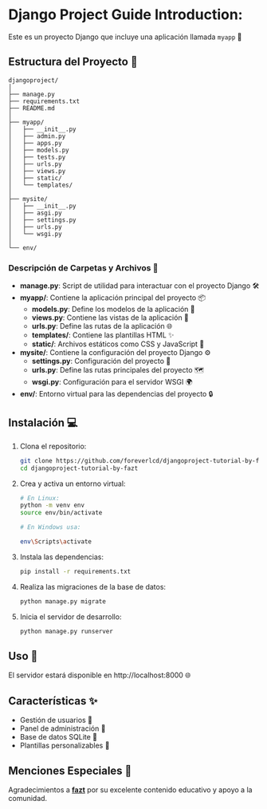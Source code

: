 # Django Project Guide Introduction:

Este es un proyecto Django que incluye una aplicación llamada `myapp` 🌟

## Estructura del Proyecto 📁
```
djangoproject/
│
├── manage.py
├── requirements.txt
├── README.md
│
├── myapp/
│   ├── __init__.py
│   ├── admin.py
│   ├── apps.py
│   ├── models.py
│   ├── tests.py
│   ├── urls.py
│   ├── views.py
│   ├── static/
│   └── templates/
│
├── mysite/
│   ├── __init__.py
│   ├── asgi.py
│   ├── settings.py
│   ├── urls.py
│   └── wsgi.py
│
└── env/
```
### Descripción de Carpetas y Archivos 📑

- **manage.py**: Script de utilidad para interactuar con el proyecto Django 🛠️
- **myapp/**: Contiene la aplicación principal del proyecto 📦
    - **models.py**: Define los modelos de la aplicación 💾
    - **views.py**: Contiene las vistas de la aplicación 👀
    - **urls.py**: Define las rutas de la aplicación 🌐
    - **templates/**: Contiene las plantillas HTML ✨
    - **static/**: Archivos estáticos como CSS y JavaScript 🎨
- **mysite/**: Contiene la configuración del proyecto Django ⚙️
    - **settings.py**: Configuración del proyecto 🔧
    - **urls.py**: Define las rutas principales del proyecto 🗺️
    - **wsgi.py**: Configuración para el servidor WSGI 🌍
- **env/**: Entorno virtual para las dependencias del proyecto 🔒

## Instalación 💻

1. Clona el repositorio:
     ```sh
     git clone https://github.com/foreverlcd/djangoproject-tutorial-by-fazt
     cd djangoproject-tutorial-by-fazt
2. Crea y activa un entorno virtual:
    ```sh
    # En Linux:
    python -m venv env
    source env/bin/activate  
    
    # En Windows usa:
    
    env\Scripts\activate
3. Instala las dependencias:
    ```sh
    pip install -r requirements.txt
4. Realiza las migraciones de la base de datos:
    ```sh
    python manage.py migrate
5. Inicia el servidor de desarrollo:
    ```sh
    python manage.py runserver
## Uso 🚀
El servidor estará disponible en http://localhost:8000 🌐

## Características ✨
- Gestión de usuarios 👥
- Panel de administración 🔑
- Base de datos SQLite 💾
- Plantillas personalizables 🎨

## Menciones Especiales 🌟
Agradecimientos a [**fazt**](https://www.youtube.com/@FaztTech) por su excelente contenido educativo y apoyo a la comunidad.